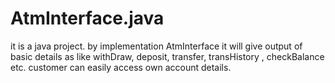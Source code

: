 # AtmInterface.java
it is a java project.
by implementation AtmInterface it will give output of basic details as like withDraw, deposit, transfer, transHistory , checkBalance etc. customer can easily access own account details.
